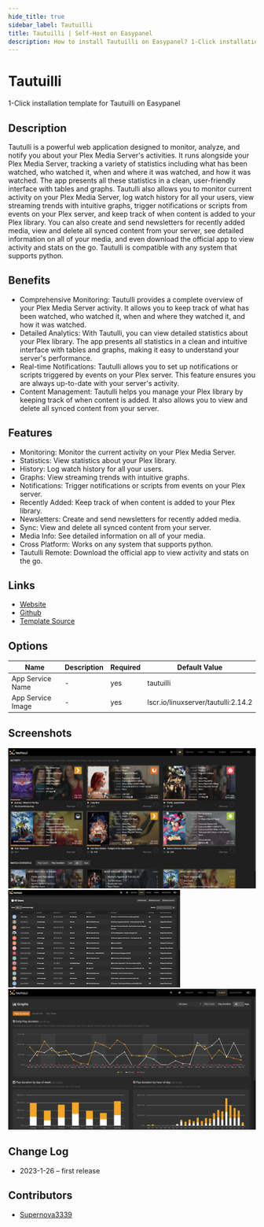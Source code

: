 ```yaml
---
hide_title: true
sidebar_label: Tautuilli
title: Tautuilli | Self-Host on Easypanel
description: How to install Tautuilli on Easypanel? 1-Click installation template for Tautuilli on Easypanel
---
```


<!-- generated -->

# Tautuilli

1-Click installation template for Tautuilli on Easypanel

## Description

Tautulli is a powerful web application designed to monitor, analyze, and notify you about your Plex Media Server&#39;s activities. It runs alongside your Plex Media Server, tracking a variety of statistics including what has been watched, who watched it, when and where it was watched, and how it was watched. The app presents all these statistics in a clean, user-friendly interface with tables and graphs. Tautulli also allows you to monitor current activity on your Plex Media Server, log watch history for all your users, view streaming trends with intuitive graphs, trigger notifications or scripts from events on your Plex server, and keep track of when content is added to your Plex library. You can also create and send newsletters for recently added media, view and delete all synced content from your server, see detailed information on all of your media, and even download the official app to view activity and stats on the go. Tautulli is compatible with any system that supports python.

## Benefits

- Comprehensive Monitoring: Tautulli provides a complete overview of your Plex Media Server activity. It allows you to keep track of what has been watched, who watched it, when and where they watched it, and how it was watched.
- Detailed Analytics: With Tautulli, you can view detailed statistics about your Plex library. The app presents all statistics in a clean and intuitive interface with tables and graphs, making it easy to understand your server's performance.
- Real-time Notifications: Tautulli allows you to set up notifications or scripts triggered by events on your Plex server. This feature ensures you are always up-to-date with your server's activity.
- Content Management: Tautulli helps you manage your Plex library by keeping track of when content is added. It also allows you to view and delete all synced content from your server.

## Features

- Monitoring: Monitor the current activity on your Plex Media Server.
- Statistics: View statistics about your Plex library.
- History: Log watch history for all your users.
- Graphs: View streaming trends with intuitive graphs.
- Notifications: Trigger notifications or scripts from events on your Plex server.
- Recently Added: Keep track of when content is added to your Plex library.
- Newsletters: Create and send newsletters for recently added media.
- Sync: View and delete all synced content from your server.
- Media Info: See detailed information on all of your media.
- Cross Platform: Works on any system that supports python.
- Tautulli Remote: Download the official app to view activity and stats on the go.

## Links

- [Website](https://tautulli.com/)
- [Github](https://github.com/Tautulli/Tautulli)
- [Template Source](https://github.com/easypanel-io/templates/tree/main/templates/tautulli)

## Options

Name | Description | Required | Default Value
-|-|-|-
App Service Name | - | yes | tautuilli
App Service Image | - | yes | lscr.io/linuxserver/tautulli:2.14.2

## Screenshots

![Tautuilli Screenshot](./assets/screenshot1.png)
![Tautuilli Screenshot](./assets/screenshot2.png)
![Tautuilli Screenshot](./assets/screenshot3.png)

## Change Log

- 2023-1-26 – first release

## Contributors

- [Supernova3339](https://github.com/Supernova3339)
